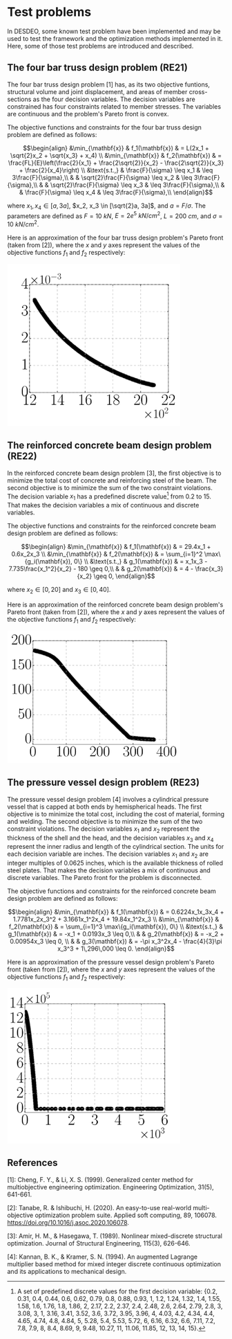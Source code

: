 # Test problems

In DESDEO, some known test problem have been implemented and may be used to test the framework and the optimization methods implemented in it.
Here, some of those test problems are introduced and described.

## The four bar truss design problem (RE21)

The four bar truss design problem [1] has, as its two objective funtions, structural volume and joint displacement, and areas of member cross-sections as the four decision variables. The decision variables are constrained has four constraints related to member stresses. The variables are continuous and the problem's Pareto front is convex.

The objective functions and constraints for the four bar truss design problem are defined as follows:

$$\begin{align}
    &\min_{\mathbf{x}} & f_1(\mathbf{x}) & = L(2x_1 + \sqrt{2}x_2 + \sqrt{x_3} + x_4) \\
    &\min_{\mathbf{x}} & f_2(\mathbf{x}) & = \frac{FL}{E}\left(\frac{2}{x_1} + \frac{2\sqrt{2}}{x_2}
    - \frac{2\sqrt{2}}{x_3} + \frac{2}{x_4}\right) \\
    &\text{s.t.,}   & \frac{F}{\sigma} \leq x_1 & \leq 3\frac{F}{\sigma},\\
    & & \sqrt{2}\frac{F}{\sigma} \leq x_2 & \leq 3\frac{F}{\sigma},\\
    & & \sqrt{2}\frac{F}{\sigma} \leq x_3 & \leq 3\frac{F}{\sigma},\\
    & & \frac{F}{\sigma} \leq x_4 & \leq 3\frac{F}{\sigma},\\
\end{align}$$

where $x_1, x_4 \in [a, 3a]$, $x_2, x_3 \in [\sqrt{2}a, 3a]$, and $a = F/\sigma$. The parameters are defined as $F = 10$ $kN$, $E = 2e^5$ $kN/cm^2$, $L = 200$ $cm$, and $\sigma = 10$ $kN/cm^2$.

Here is an approximation of the four bar truss design problem's Pareto front (taken from [2]), where the $x$ and $y$ axes represent the values of the objective functions $f_1$ and $f_2$ respectively:

<img src="../assets/re21_pf_ss.png" alt="A picture of the Pareto front" width="400"/>

## The reinforced concrete beam design problem (RE22)

In the reinforced concrete beam design problem [3], the first objective is to minimize the total cost of concrete and reinforcing steel of the beam. The second objective is to minimize the sum of the two constraint violations. The decision variable $x_1$ has a predefined discrete value[^1] from 0.2 to 15. That makes the decision variables a mix of continuous and discrete variables.

The objective functions and constraints for the reinforced concrete beam design problem are defined as follows:

$$\begin{align}
    &\min_{\mathbf{x}} & f_1(\mathbf{x}) & = 29.4x_1 + 0.6x_2x_3 \\
    &\min_{\mathbf{x}} & f_2(\mathbf{x}) & = \sum_{i=1}^2 \max\{g_i(\mathbf{x}), 0\} \\
    &\text{s.t.,}   & g_1(\mathbf{x}) & = x_1x_3 - 7.735\frac{x_1^2}{x_2} - 180 \geq 0,\\
    & & g_2(\mathbf{x}) & = 4 - \frac{x_3}{x_2} \geq 0,
\end{align}$$

where $x_2 \in [0,20]$ and $x_3 \in [0,40].$

Here is an approximation of the reinforced concrete beam design problem's Pareto front (taken from [2]), where the $x$ and $y$ axes represent the values of the objective functions $f_1$ and $f_2$ respectively:

<img src="../assets/re22_pf_ss.png" alt="A picture of the Pareto front" width="400"/>

## The pressure vessel design problem (RE23)

The pressure vessel design problem [4] involves a cylindrical pressure vessel that is capped at both ends by hemispherical heads. The first objective is to minimize the total cost, including the cost of material, forming and welding. The second objective is to minimize the sum of the two constraint violations. The decision variables $x_1$ and $x_2$ represent the thickness of the shell and the head, and the decision variables $x_3$ and $x_4$ represent the inner radius and length of the cylindrical section. The units for each decision variable are inches. The decision variables $x_1$ and $x_2$ are integer multiples of 0.0625 inches, which is the available thickness of rolled steel plates. That makes the decision variables a mix of continuous and discrete variables. The Pareto front for the problem is disconnected.

The objective functions and constraints for the reinforced concrete beam design problem are defined as follows:

$$\begin{align}
    &\min_{\mathbf{x}} & f_1(\mathbf{x}) & = 0.6224x_1x_3x_4 + 1.7781x_2x_3^2 + 3.1661x_1^2x_4 + 19.84x_1^2x_3 \\
    &\min_{\mathbf{x}} & f_2(\mathbf{x}) & = \sum_{i=1}^3 \max\{g_i(\mathbf{x}), 0\} \\
    &\text{s.t.,}   & g_1(\mathbf{x}) & = -x_1 + 0.0193x_3 \leq 0,\\
    & & g_2(\mathbf{x}) & = -x_2 + 0.00954x_3 \leq 0, \\
    & & g_3(\mathbf{x}) & = -\pi x_3^2x_4 - \frac{4}{3}\pi x_3^3 + 1\,296\,000 \leq 0.
\end{align}$$

Here is an approximation of the pressure vessel design problem's Pareto front (taken from [2]), where the $x$ and $y$ axes represent the values of the objective functions $f_1$ and $f_2$ respectively:

<img src="../assets/re23_pf_ss.png" alt="A picture of the Pareto front" width="400"/>

## References
[1]: Cheng, F. Y., & Li, X. S. (1999). Generalized center method for multiobjective engineering optimization. Engineering Optimization, 31(5), 641-661.

[2]: Tanabe, R. & Ishibuchi, H. (2020). An easy-to-use real-world multi-objective optimization problem suite. Applied soft computing, 89, 106078. https://doi.org/10.1016/j.asoc.2020.106078.

[3]: Amir, H. M., & Hasegawa, T. (1989). Nonlinear mixed-discrete structural optimization. Journal of Structural Engineering, 115(3), 626-646.

[4]: Kannan, B. K., & Kramer, S. N. (1994). An augmented Lagrange multiplier based method for mixed integer discrete continuous optimization and its applications to mechanical design.

[^1]: A set of predefined discrete values for the first decision variable: {0.2, 0.31, 0.4, 0.44, 0.6, 0.62, 0.79, 0.8, 0.88, 0.93, 1, 1.2, 1.24, 1.32, 1.4, 1.55, 1.58, 1.6, 1.76, 1.8, 1.86, 2, 2.17, 2.2, 2.37, 2.4, 2.48, 2.6, 2.64, 2.79, 2.8, 3, 3.08, 3, 1, 3.16, 3.41, 3.52, 3.6, 3.72, 3.95, 3.96, 4, 4.03, 4.2, 4.34, 4.4, 4.65, 4.74, 4.8, 4.84, 5, 5.28, 5.4, 5.53, 5.72, 6, 6.16, 6.32, 6.6, 7.11, 7.2, 7.8, 7.9, 8, 8.4, 8.69, 9, 9.48, 10.27, 11, 11.06, 11.85, 12, 13, 14, 15}.